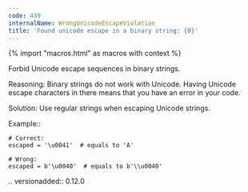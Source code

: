 ```yaml
---
code: 439
internalName: WrongUnicodeEscapeViolation
title: 'Found unicode escape in a binary string: {0}'
---
```


{% import "macros.html" as macros with context %}


Forbid Unicode escape sequences in binary strings.

Reasoning:
    Binary strings do not work with Unicode.
    Having Unicode escape characters in there means
    that you have an error in your code.

Solution:
    Use regular strings when escaping Unicode strings.

Example::

    # Correct:
    escaped = '\u0041'  # equals to 'A'

    # Wrong:
    escaped = b'\u0040'  # equals to b'\\u0040'

.. versionadded:: 0.12.0